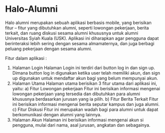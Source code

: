 # Halo-Alumni

Halo alumni merupakan sebuah aplikasi berbasis mobile, yang berisikan fitur – fitur yang dibutuhkan alumni, seperti lowongan pekerjaan, berita terkait, dan ruang diskusi sesama alumni khususnya untuk alumni Universitas Syiah Kuala (USK). Aplikasi ini diharapkan agar pengguna dapat berinteraksi lebih sering dengan sesama almamaternya, dan juga berbagi peluang pekerjaan dengan sesama alumni.

Fitur dalam aplikasi : 
1. Halaman Login Halaman Login ini terdiri dari button log in dan sign up. Dimana button log in digunakan ketika user telah memiliki akun, dan sign up digunakan untuk mendaftar akun bagi yang belum mempunyai akun. 
2. Halaman Utama Halaman utama berisikan 3 fitur utama dari aplikasi ini, yaitu: 
a) Fitur Lowongan pekerjaan Fitur ini berisikan informasi mengenai lowongan pekerjaan yang tersedia dan dibutuhkan para alumni khususnya berdasarkan jurusan yang ia pilih. 
b) Fitur Berita Terkait Fitur ini berisikan informasi mengenai berita seputar kampus dan juga alumni. 
c) Fitur Diskusi Fitur ini merupakan wadah bagi para alumni untuk dapat berkomunikasi dengan alumni yang lainnya. 
3. Halaman Akun Halaman ini berisikan informasi mengenai akun si pengguna, mulai dari nama, asal jurusan, angkatan dan sebagainya.
